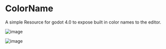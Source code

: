 # ColorName
A simple Resource for godot 4.0 to expose built in color names to the editor.

![image](https://github.com/yankscally/ColorName/assets/27631913/6b104d7e-4310-4729-bd73-2fae03ab039e)

![image](https://github.com/yankscally/ColorName/assets/27631913/b84751ac-88f8-44c0-896b-753543542042)

